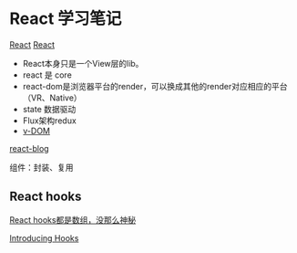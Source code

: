 # React 学习笔记

[React](https://reactjs.org)
[React](http://react.yubolun.com/)

- React本身只是一个View层的lib。
- react 是 core
- react-dom是浏览器平台的render，可以换成其他的render对应相应的平台（VR、Native）
- state 数据驱动
- Flux架构redux
- [v-DOM](https://github.com/Matt-Esch/virtual-dom)

[react-blog](https://facebook.github.io/react/blog/all.html)

组件：封装、复用

## React hooks
[React hooks都是数组，没那么神秘](https://mp.weixin.qq.com/s?__biz=MzUxMzcxMzE5Ng==&mid=2247489824&idx=1&sn=3cef360e13a70bbaf839e5a83fa755b8&chksm=f951ac63ce26257597324c4cd04d51b96cf9333ce0f8a069f6ef90fa35a436007530ee1d32cd&scene=0&xtrack=1#rd)

[Introducing Hooks](https://reactjs.org/docs/hooks-intro.html)
